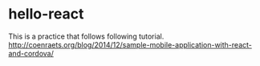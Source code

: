 # hello-react

This is a practice that follows following tutorial.
http://coenraets.org/blog/2014/12/sample-mobile-application-with-react-and-cordova/
